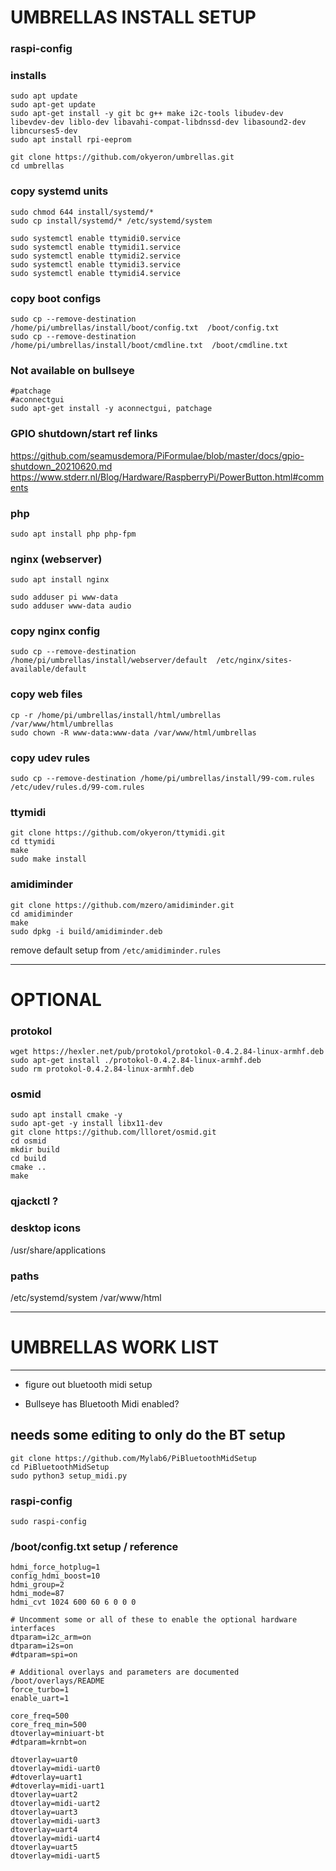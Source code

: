 # UMBRELLAS INSTALL SETUP

### raspi-config

### installs  

```
sudo apt update
sudo apt-get update
sudo apt-get install -y git bc g++ make i2c-tools libudev-dev libevdev-dev liblo-dev libavahi-compat-libdnssd-dev libasound2-dev libncurses5-dev
sudo apt install rpi-eeprom
```

```
git clone https://github.com/okyeron/umbrellas.git
cd umbrellas
```

### copy systemd units  

```
sudo chmod 644 install/systemd/*
sudo cp install/systemd/* /etc/systemd/system

sudo systemctl enable ttymidi0.service 
sudo systemctl enable ttymidi1.service 
sudo systemctl enable ttymidi2.service 
sudo systemctl enable ttymidi3.service 
sudo systemctl enable ttymidi4.service 
```

### copy boot configs  

```
sudo cp --remove-destination /home/pi/umbrellas/install/boot/config.txt  /boot/config.txt
sudo cp --remove-destination /home/pi/umbrellas/install/boot/cmdline.txt  /boot/cmdline.txt
```


### Not available on bullseye
	#patchage
	#aconnectgui
	sudo apt-get install -y aconnectgui, patchage


### GPIO shutdown/start ref links
https://github.com/seamusdemora/PiFormulae/blob/master/docs/gpio-shutdown_20210620.md
https://www.stderr.nl/Blog/Hardware/RaspberryPi/PowerButton.html#comments

### php
```
sudo apt install php php-fpm
```

### nginx (webserver)
```
sudo apt install nginx

sudo adduser pi www-data
sudo adduser www-data audio
```
### copy nginx config

```
sudo cp --remove-destination /home/pi/umbrellas/install/webserver/default  /etc/nginx/sites-available/default
```
### copy web files

```
cp -r /home/pi/umbrellas/install/html/umbrellas  /var/www/html/umbrellas
sudo chown -R www-data:www-data /var/www/html/umbrellas
```

### copy udev rules  
```
sudo cp --remove-destination /home/pi/umbrellas/install/99-com.rules  /etc/udev/rules.d/99-com.rules 
```

### ttymidi  
```
git clone https://github.com/okyeron/ttymidi.git
cd ttymidi
make
sudo make install
```

### amidiminder  
```
git clone https://github.com/mzero/amidiminder.git
cd amidiminder
make
sudo dpkg -i build/amidiminder.deb
```
remove default setup from `/etc/amidiminder.rules`  

---

# OPTIONAL

### protokol 
```
wget https://hexler.net/pub/protokol/protokol-0.4.2.84-linux-armhf.deb
sudo apt-get install ./protokol-0.4.2.84-linux-armhf.deb
sudo rm protokol-0.4.2.84-linux-armhf.deb
```

### osmid  
```
sudo apt install cmake -y
sudo apt-get -y install libx11-dev
git clone https://github.com/llloret/osmid.git
cd osmid
mkdir build
cd build
cmake ..
make
```

### qjackctl ?

### desktop icons
/usr/share/applications

### paths  
/etc/systemd/system
/var/www/html

-----------------------------


# UMBRELLAS WORK LIST
-----------------------------
* figure out bluetooth midi setup

* Bullseye has Bluetooth Midi enabled?

## needs some editing to only do the BT setup
```
git clone https://github.com/Mylab6/PiBluetoothMidSetup
cd PiBluetoothMidSetup
sudo python3 setup_midi.py
```

### raspi-config
`sudo raspi-config`


### /boot/config.txt setup / reference  

```
hdmi_force_hotplug=1
config_hdmi_boost=10
hdmi_group=2
hdmi_mode=87
hdmi_cvt 1024 600 60 6 0 0 0

# Uncomment some or all of these to enable the optional hardware interfaces
dtparam=i2c_arm=on
dtparam=i2s=on
#dtparam=spi=on

# Additional overlays and parameters are documented /boot/overlays/README
force_turbo=1
enable_uart=1

core_freq=500
core_freq_min=500
dtoverlay=miniuart-bt
#dtparam=krnbt=on

dtoverlay=uart0
dtoverlay=midi-uart0
#dtoverlay=uart1
#dtoverlay=midi-uart1
dtoverlay=uart2
dtoverlay=midi-uart2
dtoverlay=uart3
dtoverlay=midi-uart3
dtoverlay=uart4
dtoverlay=midi-uart4
dtoverlay=uart5
dtoverlay=midi-uart5

```
